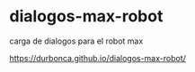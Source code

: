 # dialogos-max-robot
carga de dialogos para el robot max


https://durbonca.github.io/dialogos-max-robot/
